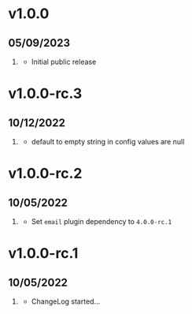 # v1.0.0
## 05/09/2023

1. [](#new)
   * Initial public release

# v1.0.0-rc.3
##  10/12/2022

1. [](#bugfix)
   * default to empty string in config values are null

# v1.0.0-rc.2
##  10/05/2022

1. [](#bugfix)
   * Set `email` plugin dependency to `4.0.0-rc.1`
     
# v1.0.0-rc.1
##  10/05/2022

1. [](#new)
    * ChangeLog started...
